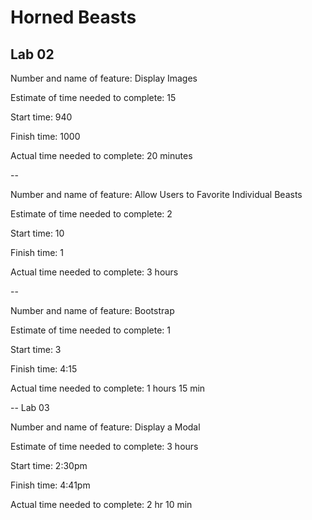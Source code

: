 # Horned Beasts

## Lab 02

Number and name of feature: Display Images

Estimate of time needed to complete: 15

Start time: 940

Finish time: 1000

Actual time needed to complete: 20 minutes

--

Number and name of feature: Allow Users to Favorite Individual Beasts

Estimate of time needed to complete: 2

Start time: 10

Finish time: 1

Actual time needed to complete: 3 hours

--

Number and name of feature: Bootstrap

Estimate of time needed to complete: 1

Start time: 3

Finish time: 4:15

Actual time needed to complete: 1 hours 15 min

-- Lab 03

Number and name of feature: Display a Modal

Estimate of time needed to complete: 3 hours

Start time: 2:30pm

Finish time: 4:41pm

Actual time needed to complete: 2 hr 10 min